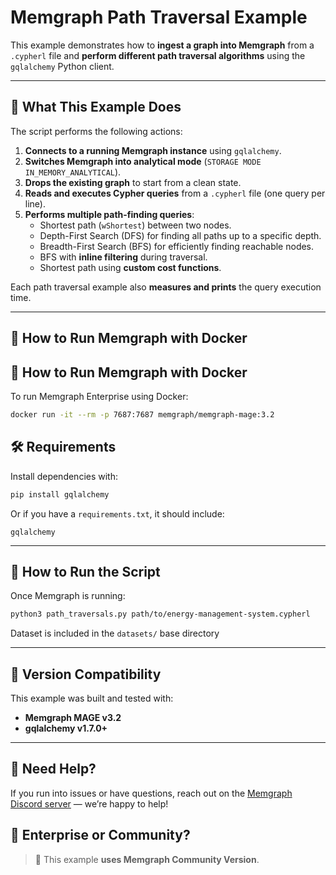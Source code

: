 # Memgraph Path Traversal Example

This example demonstrates how to **ingest a graph into Memgraph** from a `.cypherl` file and **perform different path traversal algorithms** using the `gqlalchemy` Python client.

---

## 🧠 What This Example Does

The script performs the following actions:

1. **Connects to a running Memgraph instance** using `gqlalchemy`.
2. **Switches Memgraph into analytical mode** (`STORAGE MODE IN_MEMORY_ANALYTICAL`).
3. **Drops the existing graph** to start from a clean state.
4. **Reads and executes Cypher queries** from a `.cypherl` file (one query per line).
5. **Performs multiple path-finding queries**:
   - Shortest path (`wShortest`) between two nodes.
   - Depth-First Search (DFS) for finding all paths up to a specific depth.
   - Breadth-First Search (BFS) for efficiently finding reachable nodes.
   - BFS with **inline filtering** during traversal.
   - Shortest path using **custom cost functions**.

Each path traversal example also **measures and prints** the query execution time.

---

## 🚀 How to Run Memgraph with Docker

## 🚀 How to Run Memgraph with Docker

To run Memgraph Enterprise using Docker:

```bash
docker run -it --rm -p 7687:7687 memgraph/memgraph-mage:3.2
```

## 🛠 Requirements

Install dependencies with:

```bash
pip install gqlalchemy
```

Or if you have a `requirements.txt`, it should include:

```
gqlalchemy
```

---

## 🧪 How to Run the Script

Once Memgraph is running:

```bash
python3 path_traversals.py path/to/energy-management-system.cypherl
```

Dataset is included in the `datasets/` base directory

---

## 🔖 Version Compatibility

This example was built and tested with:

- **Memgraph MAGE v3.2**
- **gqlalchemy v1.7.0+**

---

## 💬 Need Help?

If you run into issues or have questions, reach out on the [Memgraph Discord server](https://discord.gg/memgraph) — we’re happy to help!

## 🏢 Enterprise or Community?

> 🛑 This example **uses Memgraph Community Version**.

